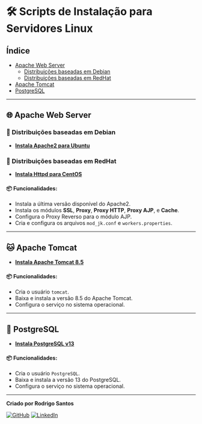 # 🛠️ Scripts de Instalação para Servidores Linux

## Índice

- [Apache Web Server](#-apache-web-server)
  - [Distribuições baseadas em Debian](#-distribuições-baseadas-em-debian)
  - [Distribuições baseadas em RedHat](#-distribuições-baseadas-em-redhat)
- [Apache Tomcat](#-apache-tomcat)
- [PostgreSQL](#-postgresql)

---

## 🌐 Apache Web Server

### 🐧 Distribuições baseadas em Debian

- **[Instala Apache2 para Ubuntu](https://github.com/dasilva95Ro/Scripts/blob/main/Instala_apache2_ubuntu.sh)**

### 🎩 Distribuições baseadas em RedHat

- **[Instala Httpd para CentOS](https://github.com/dasilva95Ro/Scripts/blob/main/Instala_apache_centos.sh)**

#### 📦 Funcionalidades:

- Instala a última versão disponível do Apache2.
- Instala os módulos **SSL**, **Proxy**, **Proxy HTTP**, **Proxy AJP**, e **Cache**.
- Configura o Proxy Reverso para o módulo AJP.
- Cria e configura os arquivos `mod_jk.conf` e `workers.properties`.

---

## 🐱 Apache Tomcat

- **[Instala Apache Tomcat 8.5](https://github.com/dasilva95Ro/Scripts/blob/main/Instala_tomcat.sh)**

#### 📦 Funcionalidades:

- Cria o usuário `tomcat`.
- Baixa e instala a versão 8.5 do Apache Tomcat.
- Configura o serviço no sistema operacional.

---

## 🐘 PostgreSQL

- **[Instala PostgreSQL v13](https://github.com/dasilva95Ro/Scripts/blob/main/Instala_postgres.sh)**

#### 📦 Funcionalidades:

- Cria o usuário `PostgreSQL`.
- Baixa e instala a versão 13 do PostgreSQL.
- Configura o serviço no sistema operacional.

---

**Criado por Rodrigo Santos**

[![GitHub](https://img.icons8.com/nolan/50/github.png)](https://github.com/dasilva95Ro) [![LinkedIn](https://img.icons8.com/nolan/50/linkedin.png)](https://www.linkedin.com/in/rodrigodasilvasantos/)
